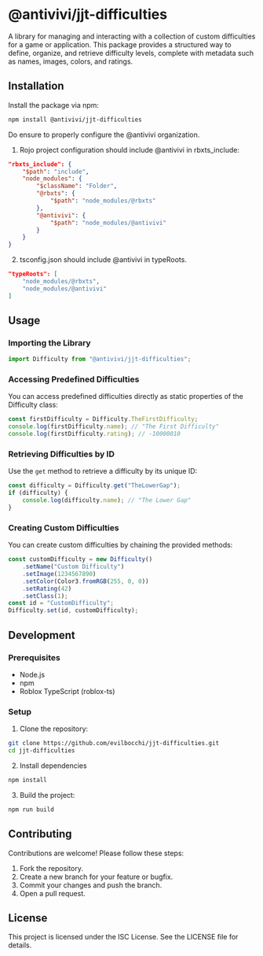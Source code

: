 # @antivivi/jjt-difficulties

A library for managing and interacting with a collection of custom difficulties for a game or application. This package provides a structured way to define, organize, and retrieve difficulty levels, complete with metadata such as names, images, colors, and ratings.

## Installation

Install the package via npm:

```bash
npm install @antivivi/jjt-difficulties
```

Do ensure to properly configure the @antivivi organization.

1. Rojo project configuration should include @antivivi in rbxts_include:
```json
"rbxts_include": {
    "$path": "include",
    "node_modules": {
        "$className": "Folder",
        "@rbxts": {
            "$path": "node_modules/@rbxts"
        },
        "@antivivi": {
            "$path": "node_modules/@antivivi"
        }
    }
}
```

2. tsconfig.json should include @antivivi in typeRoots.
```json
"typeRoots": [
    "node_modules/@rbxts",
    "node_modules/@antivivi"
]
```

## Usage

### Importing the Library
```ts
import Difficulty from "@antivivi/jjt-difficulties";
```

### Accessing Predefined Difficulties

You can access predefined difficulties directly as static properties of the Difficulty class:
```ts
const firstDifficulty = Difficulty.TheFirstDifficulty;
console.log(firstDifficulty.name); // "The First Difficulty"
console.log(firstDifficulty.rating); // -10000010
```

### Retrieving Difficulties by ID

Use the `get` method to retrieve a difficulty by its unique ID:
```ts
const difficulty = Difficulty.get("TheLowerGap");
if (difficulty) {
    console.log(difficulty.name); // "The Lower Gap"
}
```

### Creating Custom Difficulties

You can create custom difficulties by chaining the provided methods:
```ts
const customDifficulty = new Difficulty()
    .setName("Custom Difficulty")
    .setImage(1234567890)
    .setColor(Color3.fromRGB(255, 0, 0))
    .setRating(42)
    .setClass(1);
const id = "CustomDifficulty";
Difficulty.set(id, customDifficulty);
```

## Development

### Prerequisites
- Node.js
- npm
- Roblox TypeScript (roblox-ts)

### Setup

1. Clone the repository:
```bash
git clone https://github.com/evilbocchi/jjt-difficulties.git
cd jjt-difficulties
```

2. Install dependencies
```bash
npm install
```

3. Build the project:
```bash
npm run build
```

## Contributing

Contributions are welcome! Please follow these steps:
1. Fork the repository.
2. Create a new branch for your feature or bugfix.
3. Commit your changes and push the branch.
4. Open a pull request.

## License

This project is licensed under the ISC License. See the LICENSE file for details.